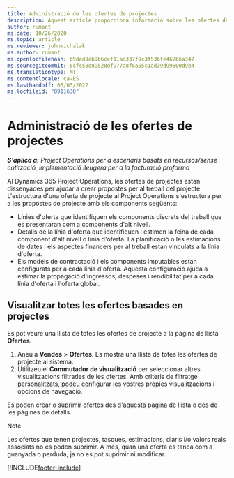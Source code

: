 ```yaml
---
title: Administració de les ofertes de projectes
description: Aquest article proporciona informació sobre les ofertes del projecte.
author: rumant
ms.date: 10/26/2020
ms.topic: article
ms.reviewer: johnmichalak
ms.author: rumant
ms.openlocfilehash: b9dad9ab9b6cef11ad337f9c3f536fe467b6a347
ms.sourcegitcommit: 6cfc50d89528df977a8f6a55c1ad39d99800d9b4
ms.translationtype: MT
ms.contentlocale: ca-ES
ms.lasthandoff: 06/03/2022
ms.locfileid: "8911630"
---
```

# <a name="manage-project-quotes"></a>Administració de les ofertes de projectes

_**S'aplica a:** Project Operations per a escenaris basats en recursos/sense cotització, implementació lleugera per a la facturació proforma_

Al Dynamics 365 Project Operations, les ofertes de projectes estan dissenyades per ajudar a crear propostes per al treball del projecte. L'estructura d'una oferta de projecte al Project Operations s'estructura per a les propostes de projecte amb els components següents:

  - Línies d'oferta que identifiquen els components discrets del treball que es presentaran com a components d'alt nivell.
  - Detalls de la línia d'oferta que identifiquen i estimen la feina de cada component d'alt nivell o línia d'oferta. La planificació o les estimacions de dates i els aspectes financers per al treball estan vinculats a la línia d'oferta.
  - Els models de contractació i els components imputables estan configurats per a cada línia d'oferta. Aquesta configuració ajuda a estimar la propagació d'ingressos, despeses i rendibilitat per a cada línia d'oferta i l'oferta global.

## <a name="view-all-project-based-quotes"></a>Visualitzar totes les ofertes basades en projectes

Es pot veure una llista de totes les ofertes de projecte a la pàgina de llista **Ofertes**. 

1. Aneu a **Vendes** > **Ofertes**. Es mostra una llista de totes les ofertes de projecte al sistema. 
2. Utilitzeu el **Commutador de visualització** per seleccionar altres visualitzacions filtrades de les ofertes. Amb criteris de filtratge personalitzats, podeu configurar les vostres pròpies visualitzacions i opcions de navegació.

Es poden crear o suprimir ofertes des d'aquesta pàgina de llista o des de les pàgines de detalls.

 > [!NOTE]
 > Les ofertes que tenen projectes, tasques, estimacions, diaris i/o valors reals associats no es poden suprimir. A més, quan una oferta es tanca com a guanyada o perduda, ja no es pot suprimir ni modificar. 


[!INCLUDE[footer-include](../../includes/footer-banner.md)]
